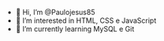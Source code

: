 - 👋 Hi, I’m @Paulojesus85
- 👀 I’m interested in HTML, CSS e JavaScript
- 🌱 I’m currently learning MySQL e Git

<!---
Paulojesus85/Paulojesus85 is a ✨ special ✨ repository because its `README.md` (this file) appears on your GitHub profile.
You can click the Preview link to take a look at your changes.
--->
